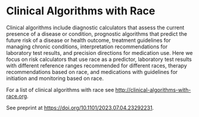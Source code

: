 # Clinical Algorithms with Race

Clinical algorithms include diagnostic calculators that assess the current presence of a disease or condition, prognostic algorithms that predict the future risk of a disease or health outcome, treatment guidelines for managing chronic conditions, interpretation recommendations for laboratory test results, and precision directions for medication use. Here we focus on risk calculators that use race as a predictor, laboratory test results with different reference ranges recommended for different races, therapy recommendations based on race, and medications with guidelines for initiation and monitoring based on race.

For a list of clinical algorithms with race see http://clinical-algorithms-with-race.org.

See preprint at https://doi.org/10.1101/2023.07.04.23292231.
